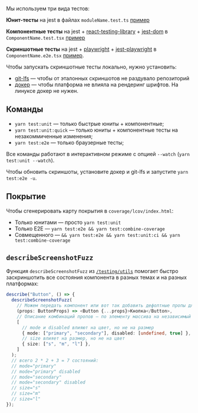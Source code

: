 Мы используем три вида тестов:

**Юнит-тесты** на jest в файлах `moduleName.test.ts` [пример](./src/helpers/getPlatformClassName.test.ts)

**Компонентные тесты** на jest + [react-testing-library](https://testing-library.com/docs/react-testing-library/example-intro) + [jest-dom](https://github.com/testing-library/jest-dom#table-of-contents) в `ComponentName.test.tsx` [пример](./src/components/Checkbox/Checkbox.test.tsx)

**Скриншотные тесты** на jest + [playwright](https://playwright.dev/#?path=docs/api.md) + [jest-playwright](https://github.com/playwright-community/jest-playwright) в `ComponentName.e2e.tsx` [пример](./src/components/Checkbox/Checkbox.e2e.tsx).

Чтобы запускать скриншотные тесты локально, нужно установить:

- [git-lfs](https://git-lfs.github.com) — чтобы от эталонных скриншотов не раздувало репозиторий
- [докер](https://www.docker.com/products/docker-desktop) — чтобы платформа не влияла на рендеринг шрифтов. На линуксе докер не нужен.

## Команды

- `yarn test:unit` — только быстрые юниты + компонентные;
- `yarn test:unit:quick` — только юниты + компонентные тесты на незакоммиченные изменения;
- `yarn test:e2e` — только браузерные тесты;

Все команды работают в интерактивном режиме с опцией `--watch` (`yarn test:unit --watch`).

Чтобы обновить скриншоты, установите докер и git-lfs и запустите `yarn test:e2e -u`.

## Покрытие

Чтобы сгенерировать карту покрытия в `coverage/lcov/index.html`:

- Только юнитами — просто `yarn test:unit`
- Только E2E — `yarn test:e2e && yarn test:combine-coverage`
- Совмещенного — `&& yarn test:e2e && yarn test:unit:ci && yarn test:combine-coverage`

## `describeScreenshotFuzz`

Функция `describeScreenshotFuzz` из [`/testing/utils`](./src/testing/e2e/utils.tsx) помогает быстро заскриншотить все состояния компонента в разных темах и на разных платформах:

```ts
describe("Button", () => {
  describeScreenshotFuzz(
    // Можем передать компонент или вот так добавить дефолтные пропы для скриншотов
    (props: ButtonProps) => <Button {...props}>Кнопка</Button>,
    // Описание комбинаций пропов — по элементу массива на независимый набор
    [
      // mode и disabled влияют на цвет, но не на размер
      { mode: ["primary", "secondary"], disabled: [undefined, true] },
      // size влияет на размер, но не на цвет
      { size: ["s", "m", "l"] },
    ]
  );
  // всего 2 * 2 + 3 = 7 состояний:
  // mode="primary"
  // mode="primary" disabled
  // mode="secondary"
  // mode="secondary" disabled
  // size="s"
  // size="m"
  // size="l"
});
```

